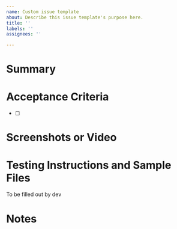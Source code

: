 ```yaml
---
name: Custom issue template
about: Describe this issue template's purpose here.
title: ''
labels: ''
assignees: ''

---
```


# Summary

# Acceptance Criteria

- [ ]

# Screenshots or Video

# Testing Instructions and Sample Files

To be filled out by dev

# Notes
